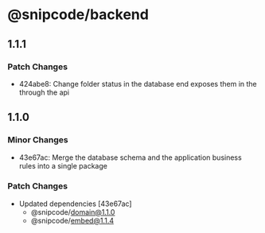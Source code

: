 # @snipcode/backend

## 1.1.1

### Patch Changes

- 424abe8: Change folder status in the database end exposes them in the through the api

## 1.1.0

### Minor Changes

- 43e67ac: Merge the database schema and the application business rules into a single package

### Patch Changes

- Updated dependencies [43e67ac]
  - @snipcode/domain@1.1.0
  - @snipcode/embed@1.1.4
